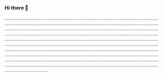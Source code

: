### Hi there 👋

...........................................................................................................................................................................................................................................................................................................................................................................................................................................................................................................................................................................................................................................................................................................................................................................................................................................................................................................................................................................................................................................................................................................................................................................................................................................................................................................................